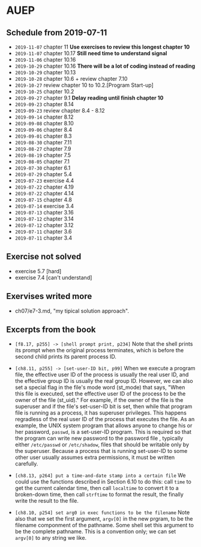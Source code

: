 # AUEP

## Schedule from 2019-07-11

- `2019-11-07` chapter 11 **Use exercises to review this longest chapter 10**
- `2019-11-07` chapter 10.17 **Still need time to understand signal**
- `2019-11-06` chapter 10.16
- `2019-10-29` chapter 10.16 **There will be a lot of coding instead of reading**
- `2019-10-29` chapter 10.13
- `2019-10-28` chapter 10.6 + review chapter 7.10
- `2019-10-27` review chapter 10 to 10.2.[Program Start-up]
- `2019-10-25` chapter 10.2
- `2019-09-27` chapter 9.1 **Delay reading until finish chapter 10**
- `2019-09-23` chapter 8.14
- `2019-09-23` review chapter 8.4 - 8.12
- `2019-09-14` chapter 8.12
- `2019-09-08` chapter 8.10
- `2019-09-06` chapter 8.4
- `2019-09-01` chapter 8.3
- `2019-08-30` chapter 7.11
- `2019-08-27` chapter 7.9
- `2019-08-19` chapter 7.5
- `2019-08-05` chapter 7.1
- `2019-07-30` chapter 6.1
- `2019-07-29` chapter 5.4
- `2019-07-23` exercise 4.4
- `2019-07-22` chapter 4.19
- `2019-07-22` chapter 4.14
- `2019-07-15` chapter 4.8
- `2019-07-14` exercise 3.4
- `2019-07-13` chapter 3.16
- `2019-07-12` chapter 3.14
- `2019-07-12` chapter 3.12
- `2019-07-11` chapter 3.6
- `2019-07-11` chapter 3.4

## Exercise not solved

- exercise 5.7 [hard]
- exercise 7.4 [can't understand]

## Exervises writed more

- ch07/e7-3.md, "my tipical solution approach".

## Excerpts from the book

- `[f8.17, p255] -> [shell prompt print, p234]`
Note that the shell prints its prompt when the original process
terminates, which is before the second child prints its parent process ID.

-  `[ch8.11, p255] -> [set-user-ID bit, p99]`
When we execute a program file, the effective user ID of the process is usually
the real user ID, and the effective group ID is usually the real group ID.
However, we can also set a special flag in the file's mode word (st_mode) that
says, "When this file is executed, set the effective user ID of the process to
be the owner of the file (st_uid)."
For example, if the owner of the file is the superuser and if the file's
set-user-ID bit is set, then while that program file is running as a process, it
has superuser privileges. This happens regradless of the real user ID of the
process that executes the file. As an example, the UNIX system program that
allows anyone to change his or her password, `passwd`, is a set-user-ID program.
This is required so that the program can write new password to the password file
, typically either `/etc/passwd` or `/etc/shadow`, files that should be writable
only by the superuser. Because a process that is running set-user-ID to some
other user usually assumes extra permissions, it must be written carefully.

- `[ch8.13, p264] put a time-and-date stamp into a certain file`
We could use the functions described in Section 6.10 to do this: call `time` to
get the current calendar time, then call `localtime` to convert it to a
broken-down time, then call `strftime` to format the result, the finally write
the result to the file.

- `[ch8.10, p254] set arg0 in exec functions to be the filename`
Note also that we set the first argument, `argv[0]` in the new prgram, to be the
filename componment of the pathname. Some shell set this argument to be the
complete pathname. This is a convention only; we can set `argv[0]` to any string
we like.

